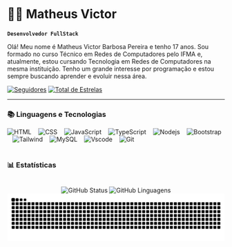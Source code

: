 # 🧑‍💻 Matheus Victor

**`Desenvolvedor FullStack`**

Olá! Meu nome é Matheus Victor Barbosa Pereira e tenho 17 anos.
Sou formado no curso Técnico em Redes de Computadores pelo IFMA e, atualmente, estou cursando Tecnologia em Redes de Computadores na mesma instituição. Tenho um grande interesse por programação e estou sempre buscando aprender e evoluir nessa área.

<p align="left">
      <a href="https://github.com/MatheusVBP?tab=followers">
         <img alt="Seguidores" title="Siga-me no GitHub" src="https://custom-icon-badges.demolab.com/github/followers/MatheusVBP?color=236ad3&labelColor=1155ba&style=for-the-badge&logo=person-add&label=seguidores&logoColor=white"/></a>
      <a href="https://github.com/MatheusVBP?tab=repositories&sort=stargazers">
         <img alt="Total de Estrelas" title="Total de Estrelas no GitHub" src="https://custom-icon-badges.demolab.com/github/stars/MatheusVBP?color=f0bc1f&style=for-the-badge&labelColor=yellow&logo=star&label=Estrelas"/></a>
</p>

---

### 📚 Linguagens e Tecnologias

<div align="left">
<img 
alt="HTML"
title="HTML"
width="25px"
src="https://cdn.jsdelivr.net/gh/devicons/devicon@latest/icons/html5/html5-original.svg"
/>
<img width="8" />
<img 
alt="CSS"
title="CSS"
width="25px" src="https://cdn.jsdelivr.net/gh/devicons/devicon@latest/icons/css3/css3-original.svg"
/>
<img width="8" />
<img 
alt="JavaScript"
title="JavaScript"
width="25px"
src="https://cdn.jsdelivr.net/gh/devicons/devicon@latest/icons/javascript/javascript-original.svg"
/>
<img width="8" />
<img
alt="TypeScript"
title="TypeScript"
width="25px"
src="https://cdn.jsdelivr.net/gh/devicons/devicon@latest/icons/typescript/typescript-original.svg"
/>
<img width="8" />
<img 
alt="Nodejs"
title="Nodejs"
width="25px"
src="https://cdn.jsdelivr.net/gh/devicons/devicon@latest/icons/nodejs/nodejs-original-wordmark.svg"
/>
<img width="8" />
<img 
alt="Bootstrap"
title="Bootstrap"
width="25px"
src="https://cdn.jsdelivr.net/gh/devicons/devicon@latest/icons/bootstrap/bootstrap-original.svg"
/>
<img width="8" />
<img
alt="Tailwind"
title="Tailwind"
width="25px"
src="https://cdn.jsdelivr.net/gh/devicons/devicon@latest/icons/tailwindcss/tailwindcss-original.svg"
/>
<img width="8" />
<img 
alt="MySQL"
title="MySQL"
width="25px"
src="https://cdn.jsdelivr.net/gh/devicons/devicon@latest/icons/mysql/mysql-original.svg"
/>
<img width="8" />
<img 
alt="Vscode"
title="Vscode"
width="25px"
src="https://cdn.jsdelivr.net/gh/devicons/devicon@latest/icons/vscode/vscode-original.svg"
/>
<img width="8" />
<img 
alt="Git"
title="Git"
width="25px"
src="https://cdn.jsdelivr.net/gh/devicons/devicon@latest/icons/git/git-original.svg"
/>
</div>
<br>

### 📊 Estatísticas
<br>
<div style="text-align: center;" align="center">
<img alt="GitHub Status" padding-right="10px" src="https://github-readme-stats.vercel.app/api?username=MatheusVBP&hide_title=true&show_icons=true&include_all_commits=false&count_private=true&locale=pt-br&line_height=25&hide=issues&bg_color=000&title_color=1b52de&text_color=FFF&border_radius=3&border_color=1b52de&icon_color=1b52de&theme=jolly"
/>
<img alt="GitHub Linguagens" src="https://github-readme-stats.vercel.app/api/top-langs/?username=MatheusVBP&line_height=10&card_width=290&layout=compact&hide_title=false&include_all_commits=true&count_private=true&langs_count=9&show_icons=true&title_color=1b52de&bg_color=000&text_color=8B8B8B&border_radius=3&border_color=1b52de&count_private=true&locale=pt-br"
/>
</div>

<picture align="center">
  <source media="(prefers-color-scheme: dark)" srcset="https://raw.githubusercontent.com/MatheusVBP/MatheusVBP/output/github-contribution-grid-snake-dark.svg">
  <source media="(prefers-color-scheme: light)" srcset="https://raw.githubusercontent.com/MatheusVBP/MatheusVBP/output/github-contribution-grid-snake-dark.svg">
  <img align="center" alt="github contribution grid snake animation" src="https://raw.githubusercontent.com/MatheusVBP/MatheusVBP/output/github-contribution-grid-snake.svg">
</picture>



